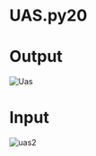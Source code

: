 # UAS.py20
# Output

![Uas](https://user-images.githubusercontent.com/57305570/72673514-29473e00-3a9e-11ea-83de-49297df2f6a4.png)

# Input

![uas2](https://user-images.githubusercontent.com/57305570/72673567-f5b8e380-3a9e-11ea-8eb6-6982c57e42cf.png)
